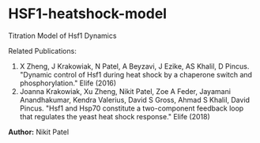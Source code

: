 # HSF1-heatshock-model
Titration Model of Hsf1 Dynamics

Related Publications:
1) X Zheng, J Krakowiak, N Patel, A Beyzavi, J Ezike, AS Khalil, D Pincus. "Dynamic control of Hsf1 during heat shock by a chaperone switch and phosphorylation." Elife (2016)
2) Joanna Krakowiak, Xu Zheng, Nikit Patel, Zoe A Feder, Jayamani Anandhakumar, Kendra Valerius, David S Gross, Ahmad S Khalil, David Pincus. "Hsf1 and Hsp70 constitute a two-component feedback loop that regulates the yeast heat shock response." Elife (2018)

**Author:** Nikit Patel
